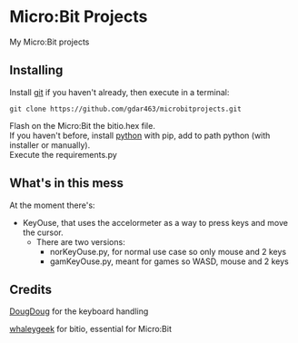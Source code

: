 # Micro:Bit Projects

My Micro:Bit projects

## Installing

Install [git](https://git-scm.com/downloads) if you haven't already, then execute in a terminal:  
```
git clone https://github.com/gdar463/microbitprojects.git
```
Flash on the Micro:Bit the bitio.hex file.  
If you haven't before, install [python](https://www.python.org/downloads/) with pip, add to path python (with installer or manually).  
Execute the requirements.py  

## What's in this mess

At the moment there's:  
- KeyOuse, that uses the accelormeter as a way to press keys and move the cursor.
    - There are two versions:
        - norKeyOuse.py, for normal use case so only mouse and 2 keys
        - gamKeyOuse.py, meant for games so WASD, mouse and 2 keys

## Credits

[DougDoug](https://youtube.com/user/Gloudas) for the keyboard handling

[whaleygeek](https://github.com/whaleygeek/bitio) for bitio, essential for Micro:Bit
